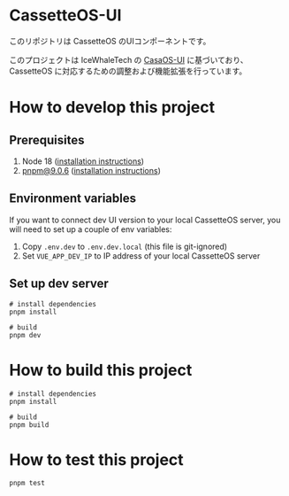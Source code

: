 # CassetteOS-UI
このリポジトリは CassetteOS のUIコンポーネントです。  

このプロジェクトは IceWhaleTech の [CasaOS-UI](https://github.com/IceWhaleTech/CasaOS-UI) に基づいており、CassetteOS に対応するための調整および機能拡張を行っています。


# How to develop this project

## Prerequisites
1. Node 18 ([installation instructions](https://github.com/nvm-sh/nvm?tab=readme-ov-file#usage))
2. pnpm@9.0.6 ([installation instructions](https://pnpm.io/installation))

## Environment variables
If you want to connect dev UI version to your local CassetteOS server, you will need to set up a couple of env variables:
1. Copy `.env.dev` to `.env.dev.local` (this file is git-ignored)
2. Set `VUE_APP_DEV_IP` to IP address of your local CassetteOS server

## Set up dev server
```shell
# install dependencies
pnpm install

# build
pnpm dev 
```

# How to build this project

```shell
# install dependencies
pnpm install

# build
pnpm build 
```

# How to test this project

```shell
pnpm test
```

